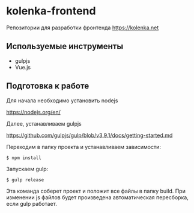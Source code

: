 # kolenka-frontend

Репозитории для разработки фронтенда https://kolenka.net

## Используемые инструменты

* gulpjs
* Vue.js

## Подготовка к работе

Для начала необходимо установить nodejs

https://nodejs.org/en/

Далее, устанавливаем gulpjs

https://github.com/gulpjs/gulp/blob/v3.9.1/docs/getting-started.md

Переходим в папку проекта и устанавливаем зависимости:

`$ npm install`

Запускаем gulp:

`$ gulp release`

Эта команда соберет проект и положит все файлы в папку build. При изменении js файлов будет произведена автоматическая пересборка, если gulp работает.
